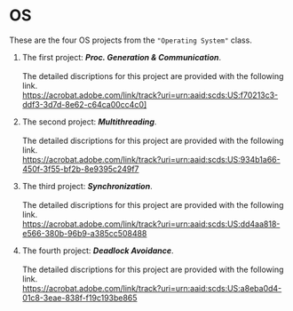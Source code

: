 # OS
These are the four OS projects from the `"Operating System"` class. 
1. The first project:  ***Proc. Generation & Communication***. <br><br>
The detailed discriptions for this project are provided with the following link. <br>
https://acrobat.adobe.com/link/track?uri=urn:aaid:scds:US:f70213c3-ddf3-3d7d-8e62-c64ca00cc4c0]

2. The second project: ***Multithreading***. <br><br>
The detailed discriptions for this project are provided with the following link. <br>
https://acrobat.adobe.com/link/track?uri=urn:aaid:scds:US:934b1a66-450f-3f55-bf2b-8e9395c249f7

3. The third project: ***Synchronization***. <br><br>
The detailed discriptions for this project are provided with the following link. <br>
https://acrobat.adobe.com/link/track?uri=urn:aaid:scds:US:dd4aa818-e566-380b-96b9-a385cc508488

4. The fourth project: ***Deadlock Avoidance***. <br><br>
The detailed discriptions for this project are provided with the following link. <br>
https://acrobat.adobe.com/link/track?uri=urn:aaid:scds:US:a8eba0d4-01c8-3eae-838f-f19c193be865
